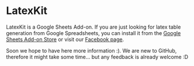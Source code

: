 # LatexKit
LatexKit is a Google Sheets Add-on.
If you are just looking for latex table generation from Google Spreadsheets, you can install it from the [Google Sheets Add-on Store] or visit our [Facebook page].

Soon we hope to have here more information :). We are new to GitHub, therefore it might take some time... but any feedback is already welcome :D

[Google Sheets Add-on Store]: https://chrome.google.com/webstore/detail/latexkit/piadpbgaacpbaicjilhfebbfgofomiic?utm_source=permalink
[Facebook page]: https://www.facebook.com/latexkit/
